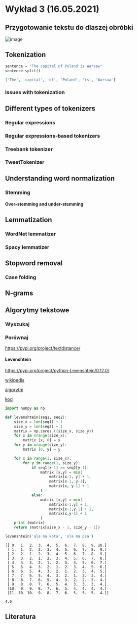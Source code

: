 # Wykład 3 (16.05.2021)

## Przygotowanie tekstu do dlaszej obróbki

![image](https://user-images.githubusercontent.com/26519123/119262826-e7bc2b00-bbdc-11eb-8f22-142658400fd3.png)

## Tokenization

```py
sentence = "The capital of Poland is Warsaw"
sentence.split()

['The', 'capital', 'of', 'Poland', 'is', 'Warsaw']
```
### Issues with tokenization

## Different types of tokenizers

### Regular expressions

### Regular expressions-based tokenizers

### Treebank tokenizer

### TweetTokenizer

## Understanding word normalization

### Stemming

#### Over-stemming and under-stemming

## Lemmatization

### WordNet lemmatizer

### Spacy lemmatizer

## Stopword removal

### Case folding

## N-grams







## Algorytmy tekstowe

### Wyszukaj 

### Porównaj

https://pypi.org/project/textdistance/

#### Levenshtein

https://pypi.org/project/python-Levenshtein/0.12.0/

[wikipedia](https://pl.wikipedia.org/wiki/Odleg%C5%82o%C5%9B%C4%87_Levenshteina)

[algorytm](http://www.algorytm.org/przetwarzanie-tekstu/odleglosc-levenshteina-odleglosc-edycyjna.html)

[kod](https://stackabuse.com/levenshtein-distance-and-text-similarity-in-python/)

```py
import numpy as np

def levenshtein(seq1, seq2):
    size_x = len(seq1) + 1
    size_y = len(seq2) + 1
    matrix = np.zeros ((size_x, size_y))
    for x in xrange(size_x):
        matrix [x, 0] = x
    for y in xrange(size_y):
        matrix [0, y] = y

    for x in range(1, size_x):
        for y in range(1, size_y):
            if seq1[x-1] == seq2[y-1]:
                matrix [x,y] = min(
                    matrix[x-1, y] + 1,
                    matrix[x-1, y-1],
                    matrix[x, y-1] + 1
                )
            else:
                matrix [x,y] = min(
                    matrix[x-1,y] + 1,
                    matrix[x-1,y-1] + 1,
                    matrix[x,y-1] + 1
                )
    print (matrix)
    return (matrix[size_x - 1, size_y - 1])

levenshtein('ala ma kota', 'ola ma psa')
```
```
[[ 0.  1.  2.  3.  4.  5.  6.  7.  8.  9. 10.]
 [ 1.  1.  2.  2.  3.  4.  5.  6.  7.  8.  9.]
 [ 2.  2.  1.  2.  3.  4.  5.  6.  7.  8.  9.]
 [ 3.  3.  2.  1.  2.  3.  4.  5.  6.  7.  8.]
 [ 4.  4.  3.  2.  1.  2.  3.  4.  5.  6.  7.]
 [ 5.  5.  4.  3.  2.  1.  2.  3.  4.  5.  6.]
 [ 6.  6.  5.  4.  3.  2.  1.  2.  3.  4.  5.]
 [ 7.  7.  6.  5.  4.  3.  2.  1.  2.  3.  4.]
 [ 8.  8.  7.  6.  5.  4.  3.  2.  2.  3.  4.]
 [ 9.  8.  8.  7.  6.  5.  4.  3.  3.  3.  4.]
 [10.  9.  9.  8.  7.  6.  5.  4.  4.  4.  4.]
 [11. 10. 10.  9.  8.  7.  6.  5.  5.  5.  4.]]

4.0
```

## Literatura





















